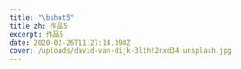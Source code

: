 ```yaml
---
title: "\bshot5"
title_zh: 作品5
excerpt: 作品5
date: 2020-02-26T11:27:14.398Z
cover: /uploads/david-van-dijk-3ltht2nxd34-unsplash.jpg
---
```


